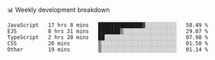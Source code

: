 📊 Weekly development breakdown
<!--START_SECTION:waka-->
```text
JavaScript   17 hrs 8 mins   ██████████████▓░░░░░░░░░░   58.49 % 
EJS          8 hrs 31 mins   ███████▒░░░░░░░░░░░░░░░░░   29.07 % 
TypeScript   2 hrs 20 mins   ██░░░░░░░░░░░░░░░░░░░░░░░   07.98 % 
CSS          26 mins         ▒░░░░░░░░░░░░░░░░░░░░░░░░   01.50 % 
Other        19 mins         ▒░░░░░░░░░░░░░░░░░░░░░░░░   01.14 % 
```
<!--END_SECTION:waka-->
